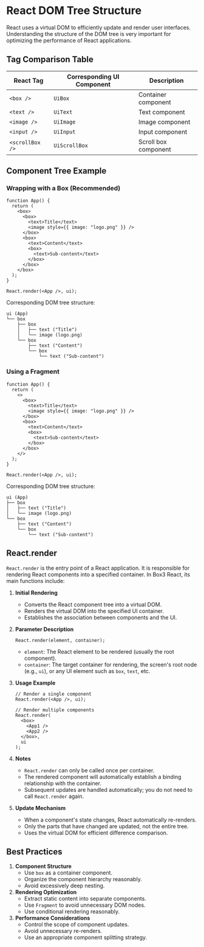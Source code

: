 # React DOM Tree Structure

React uses a virtual DOM to efficiently update and render user interfaces. Understanding the structure of the DOM tree is very important for optimizing the performance of React applications.

## Tag Comparison Table

| React Tag       | Corresponding UI Component | Description          |
| --------------- | -------------------------- | -------------------- |
| `<box />`       | `UiBox`                    | Container component  |
| `<text />`      | `UiText`                   | Text component       |
| `<image />`     | `UiImage`                  | Image component      |
| `<input />`     | `UiInput`                  | Input component      |
| `<scrollBox />` | `UiScrollBox`              | Scroll box component |

## Component Tree Example

### Wrapping with a Box (Recommended)

```tsx
function App() {
  return (
    <box>
      <box>
        <text>Title</text>
        <image style={{ image: "logo.png" }} />
      </box>
      <box>
        <text>Content</text>
        <box>
          <text>Sub-content</text>
        </box>
      </box>
    </box>
  );
}

React.render(<App />, ui);
```

Corresponding DOM tree structure:

```
ui (App)
└── box
    ├── box
    │   ├── text ("Title")
    │   └── image (logo.png)
    └── box
        ├── text ("Content")
        └── box
            └── text ("Sub-content")
```

### Using a Fragment

```tsx
function App() {
  return (
    <>
      <box>
        <text>Title</text>
        <image style={{ image: "logo.png" }} />
      </box>
      <box>
        <text>Content</text>
        <box>
          <text>Sub-content</text>
        </box>
      </box>
    </>
  );
}

React.render(<App />, ui);
```

Corresponding DOM tree structure:

```
ui (App)
├── box
│   ├── text ("Title")
│   └── image (logo.png)
└── box
    ├── text ("Content")
    └── box
        └── text ("Sub-content")
```

## React.render

`React.render` is the entry point of a React application. It is responsible for rendering React components into a specified container. In Box3 React, its main functions include:

1.  **Initial Rendering**
    - Converts the React component tree into a virtual DOM.
    - Renders the virtual DOM into the specified UI container.
    - Establishes the association between components and the UI.
2.  **Parameter Description**
    ```tsx
    React.render(element, container);
    ```
    - `element`: The React element to be rendered (usually the root component).
    - `container`: The target container for rendering, the screen's root node (e.g., `ui`), or any UI element such as `box`, `text`, etc.
3.  **Usage Example**

    ```tsx
    // Render a single component
    React.render(<App />, ui);

    // Render multiple components
    React.render(
      <box>
        <App1 />
        <App2 />
      </box>,
      ui
    );
    ```

4.  **Notes**
    - `React.render` can only be called once per container.
    - The rendered component will automatically establish a binding relationship with the container.
    - Subsequent updates are handled automatically; you do not need to call `React.render` again.
5.  **Update Mechanism**
    - When a component's state changes, React automatically re-renders.
    - Only the parts that have changed are updated, not the entire tree.
    - Uses the virtual DOM for efficient difference comparison.

## Best Practices

1.  **Component Structure**
    - Use `box` as a container component.
    - Organize the component hierarchy reasonably.
    - Avoid excessively deep nesting.
2.  **Rendering Optimization**
    - Extract static content into separate components.
    - Use `Fragment` to avoid unnecessary DOM nodes.
    - Use conditional rendering reasonably.
3.  **Performance Considerations**
    - Control the scope of component updates.
    - Avoid unnecessary re-renders.
    - Use an appropriate component splitting strategy.

